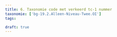 ```yaml
---
title: 6. Taxonomie code met verkeerd tc-1 nummer
taxonomie: ['bg-19.2.Alleen-Niveau-Twee.OI']
tags:

draft: true 
---
```


